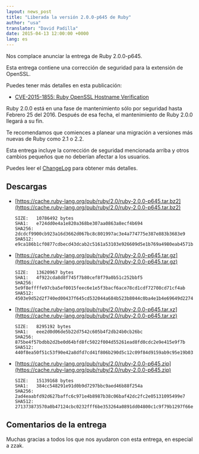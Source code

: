 ```yaml
---
layout: news_post
title: "Liberada la versión 2.0.0-p645 de Ruby"
author: "usa"
translator: "David Padilla"
date: 2015-04-13 12:00:00 +0000
lang: es
---
```


Nos complace anunciar la entrega de Ruby 2.0.0-p645.

Esta entrega contiene una corrección de seguridad para la extensión de OpenSSL.

Puedes tener más detalles en esta publicación:

* [CVE-2015-1855: Ruby OpenSSL Hostname Verification](https://www.ruby-lang.org/es/news/2015/04/13/ruby-openssl-hostname-matching-vulnerability/)

Ruby 2.0.0 está en una fase de mantenimiento sólo por seguridad hasta Febrero 25 del 2016.
Después de esa fecha, el mantenimiento de Ruby 2.0.0 llegará a su fin.

Te recomendamos que comiences a planear una migración a versiones más nuevas de Ruby como 2.1
o 2.2.

Esta entrega incluye la corrección de seguridad mencionada arriba y otros cambios
pequeños que no deberían afectar a los usuarios.

Puedes leer el [ChangeLog](http://svn.ruby-lang.org/repos/ruby/tags/v2_0_0_645/ChangeLog)
para obtener más detalles.

## Descargas

* [https://cache.ruby-lang.org/pub/ruby/2.0/ruby-2.0.0-p645.tar.bz2](https://cache.ruby-lang.org/pub/ruby/2.0/ruby-2.0.0-p645.tar.bz2)

      SIZE:   10786492 bytes
      SHA1:   e724dd0e4a1e820a368be307aa0863a8ecf4b694
      SHA256: 2dcdcf9900cb923a16d3662d067bc8c801997ac3e4a774775e387e883b3683e9
      SHA512: e9ca186b1cf0877cdbecd43dcab2c5161a53103e926609d5e1b769a4980eab4571bfd0951788b4fc92dfd9d10175b0f5f36ea2c7289e575a9db9b62c02f93185

* [https://cache.ruby-lang.org/pub/ruby/2.0/ruby-2.0.0-p645.tar.gz](https://cache.ruby-lang.org/pub/ruby/2.0/ruby-2.0.0-p645.tar.gz)

      SIZE:   13620967 bytes
      SHA1:   4f922cda8d8f745f7b80cef8f79a0b51c252bbf5
      SHA256: 5e9f8effffe97cba5ef0015feec6e1e5f3bacf6ace78cd1cdf72708cd71cf4ab
      SHA512: 4503e9d52d2f740ed00437f645cd532044a684b523b8044c0ba4e1b4e69649d2274d5b94fc8273acbbc19d3bb3f15375b93de5140d39f973f2fbb746500633b8

* [https://cache.ruby-lang.org/pub/ruby/2.0/ruby-2.0.0-p645.tar.xz](https://cache.ruby-lang.org/pub/ruby/2.0/ruby-2.0.0-p645.tar.xz)

      SIZE:   8295192 bytes
      SHA1:   eee2d0d06de5b22d7542c605b4f2db24b0cb26bc
      SHA256: 875be4f57bdbb2d2be0d64bfd8fc5022f004d55261ead8fd0cdc2e9e415e9f7b
      SHA512: 440f8ea50f51c53f90e42a8dfd7cd41f806b290d5c12c09f84d9159ab9c95e19b036cd8a5dc788844da501b9fcd1fa8ad8352ef7417998debc1b43a61a4ea4dc

* [https://cache.ruby-lang.org/pub/ruby/2.0/ruby-2.0.0-p645.zip](https://cache.ruby-lang.org/pub/ruby/2.0/ruby-2.0.0-p645.zip)

      SIZE:   15139168 bytes
      SHA1:   384cc548291e91d0b9d7297bbc9aed46b88f254a
      SHA256: 2ad4eaabfd92d627baffc6c971e4b8987b38c06baf42dc2fc2e05131095499e7
      SHA512: 271373873570a0b47124cbc0232fff6be353264a0891dd04800c1c9f79b1297f66e0d4e817f474432b20cbf055c8f421548a11a6ec19b68dad16cc78f1ba9876

## Comentarios de la entrega

Muchas gracias a todos los que nos ayudaron con esta entrega, en especial a zzak.
